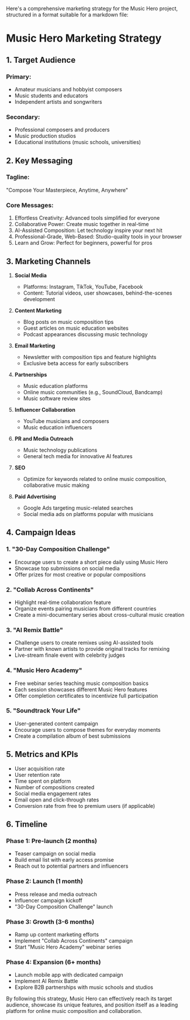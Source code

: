 Here's a comprehensive marketing strategy for the Music Hero project, structured in a format suitable for a markdown file:

# Music Hero Marketing Strategy

## 1. Target Audience

### Primary:
- Amateur musicians and hobbyist composers
- Music students and educators
- Independent artists and songwriters

### Secondary:
- Professional composers and producers
- Music production studios
- Educational institutions (music schools, universities)

## 2. Key Messaging

### Tagline:
"Compose Your Masterpiece, Anytime, Anywhere"

### Core Messages:
1. Effortless Creativity: Advanced tools simplified for everyone
2. Collaborative Power: Create music together in real-time
3. AI-Assisted Composition: Let technology inspire your next hit
4. Professional-Grade, Web-Based: Studio-quality tools in your browser
5. Learn and Grow: Perfect for beginners, powerful for pros

## 3. Marketing Channels

1. **Social Media**
   - Platforms: Instagram, TikTok, YouTube, Facebook
   - Content: Tutorial videos, user showcases, behind-the-scenes development

2. **Content Marketing**
   - Blog posts on music composition tips
   - Guest articles on music education websites
   - Podcast appearances discussing music technology

3. **Email Marketing**
   - Newsletter with composition tips and feature highlights
   - Exclusive beta access for early subscribers

4. **Partnerships**
   - Music education platforms
   - Online music communities (e.g., SoundCloud, Bandcamp)
   - Music software review sites

5. **Influencer Collaboration**
   - YouTube musicians and composers
   - Music education influencers

6. **PR and Media Outreach**
   - Music technology publications
   - General tech media for innovative AI features

7. **SEO**
   - Optimize for keywords related to online music composition, collaborative music making

8. **Paid Advertising**
   - Google Ads targeting music-related searches
   - Social media ads on platforms popular with musicians

## 4. Campaign Ideas

### 1. "30-Day Composition Challenge"
- Encourage users to create a short piece daily using Music Hero
- Showcase top submissions on social media
- Offer prizes for most creative or popular compositions

### 2. "Collab Across Continents"
- Highlight real-time collaboration feature
- Organize events pairing musicians from different countries
- Create a mini-documentary series about cross-cultural music creation

### 3. "AI Remix Battle"
- Challenge users to create remixes using AI-assisted tools
- Partner with known artists to provide original tracks for remixing
- Live-stream finale event with celebrity judges

### 4. "Music Hero Academy"
- Free webinar series teaching music composition basics
- Each session showcases different Music Hero features
- Offer completion certificates to incentivize full participation

### 5. "Soundtrack Your Life"
- User-generated content campaign
- Encourage users to compose themes for everyday moments
- Create a compilation album of best submissions

## 5. Metrics and KPIs

- User acquisition rate
- User retention rate
- Time spent on platform
- Number of compositions created
- Social media engagement rates
- Email open and click-through rates
- Conversion rate from free to premium users (if applicable)

## 6. Timeline

### Phase 1: Pre-launch (2 months)
- Teaser campaign on social media
- Build email list with early access promise
- Reach out to potential partners and influencers

### Phase 2: Launch (1 month)
- Press release and media outreach
- Influencer campaign kickoff
- "30-Day Composition Challenge" launch

### Phase 3: Growth (3-6 months)
- Ramp up content marketing efforts
- Implement "Collab Across Continents" campaign
- Start "Music Hero Academy" webinar series

### Phase 4: Expansion (6+ months)
- Launch mobile app with dedicated campaign
- Implement AI Remix Battle
- Explore B2B partnerships with music schools and studios

By following this strategy, Music Hero can effectively reach its target audience, showcase its unique features, and position itself as a leading platform for online music composition and collaboration.